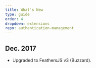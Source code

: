 ```yaml
---
title: What's New
type: guide
order: 4
dropdown: extensions
repo: authentication-management
---
```


<!--- Usage --------------------------------------------------------------------------------------->
## Dec. 2017

- Upgraded to FeathersJS v3 (Buzzard).
